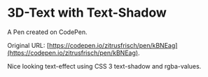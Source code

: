 # 3D-Text with Text-Shadow

A Pen created on CodePen.

Original URL: [https://codepen.io/zitrusfrisch/pen/kBNEag](https://codepen.io/zitrusfrisch/pen/kBNEag).

Nice looking text-effect using CSS 3 text-shadow and rgba-values.